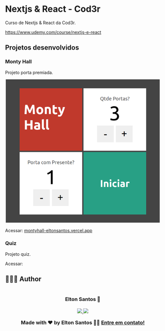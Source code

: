 # Nextjs & React - Cod3r

Curso de Nextjs & React da Cod3r. 

https://www.udemy.com/course/nextjs-e-react

## Projetos desenvolvidos

### Monty Hall

Projeto porta premiada.

<p align="center">
  <img alt="Monty Hall" src=".github/montyhall.png" width="500px">
</p>

Acessar:
[montyhall-eltonsantos.vercel.app](montyhall-eltonsantos.vercel.app)

### Quiz

Projeto quiz.

Acessar:


## 👨🏻‍💻 Author

<h3 align="center">
  <img style="border-radius: 50%" src="https://avatars3.githubusercontent.com/u/1292594?s=460&u=0b1bfb0fc81256c59dc33f31ce344231bd5a5286&v=4" width="100px;" alt=""/>
  <br/>
  <strong>Elton Santos</strong> 🚀
  <br/>
  <br/>

 <a href="https://www.linkedin.com/in/eltonmelosantos" alt="LinkedIn" target="blank">
    <img src="https://img.shields.io/badge/-LinkedIn-blue?style=flat-square&logo=Linkedin&logoColor=white" />
  </a>

  <a href="mailto:elton.melo.santos@gmail.com?subject=Olá%20Elton" alt="Email" target="blank">
    <img src="https://img.shields.io/badge/-Gmail-c14438?style=flat-square&logo=Gmail&logoColor=white&link=mailto:elton.melo.santos@gmail.com" />
  </a>

<br/>

Made with ❤️ by Elton Santos 👋🏽 [Entre em contato!](https://www.linkedin.com/in/eltonmelosantos/)

</h3>